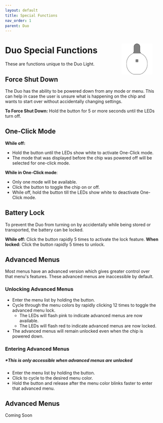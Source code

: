 ```yaml
---
layout: default
title: Special Functions
nav_order: 1
parent: Duo
---
```


<style>
.device-icon {
   margin: 20px;
   width: 20%;
   height: 20%
}

.white { background-color: rgba(255, 255, 255); }
.cyan { background-color: rgba(0, 255, 255); }
.purple { background-color: rgba(128, 0, 128); }
.green { background-color: rgba(0, 128, 0); }
.blue { background-color: rgba(0, 0, 255); }
.yellow { background-color: rgba(255, 255, 0); }
.red { background-color: rgba(255, 0, 0); }

.rounded-box { 
   display: inline-block;
   width: 16px;
   height: 16px;
   margin-right: 8px;
   margin-left: 5px;
   border-radius: 2px;
   border: 2px solid #555;
   vertical-align: middle;
}

.color-list-entry {
   display: flex;
   align-items: center;
   font-size: 16px;
   font-weight: bold;
   margin-bottom: 10px; /* Remove bottom margin for seamless transition */
   padding: 8px;
   border: 1px solid #333;
   border-bottom: none; /* Remove bottom border */
   border-radius: 4px; /* Round top corners only */
   background-color: #222; /* Darker background */
   color: #eee; /* Light text for contrast */
   transition: background-color 0.3s; /* Smooth background color transition */
}

.color-list-entry:hover {
   background-color: #2a2a2a; /* Slightly lighter on hover */
}

.color-list-entry + div {
   margin-top: 0; /* Remove top margin for seamless transition */
   margin-bottom: 16px;
   padding-left: 30px;
   font-size: 18px;
   line-height: 1.5;
   padding: 10px;
   border: 1px solid #333;
   border-top: none; /* Remove top border */
   border-radius: 0 0 4px 4px; /* Round bottom corners only */
   background-color: #333; /* Dark background for text */
   color: #ccc; /* Light text for readability */
   transition: background-color 0.3s; /* Smooth background color transition */
}

.color-list-entry + div:hover {
   background-color: #3a3a3a; /* Slightly lighter on hover */
}

.menu-wrapper {
   padding-left: 60px;
   padding-right: 60px;
}

/* Scoped link styles within the menu section */
.menu-wrapper a {
   text-decoration: none; /* Remove default link styling */
   color: inherit; /* Inherit color from parent */
   display: block; /* Ensures the link covers the whole section */
}

</style>

<img align="right" width="" height="220" class="device-icon" src="assets/images/duo-logo-square-512.png">

# Duo Special Functions

These are functions unique to the Duo Light.

## Force Shut Down

The Duo has the ability to be powered down from any mode or menu. This can help in case the user is unsure what is happening on the chip and wants to start over without accidentally changing settings. 

**To Force Shut Down:** Hold the button for 5 or more seconds until the LEDs turn off.

## One-Click Mode

**While off:** 
- Hold the button until the LEDs show white to activate One-Click mode. 
- The mode that was displayed before the chip was powered off will be selected for one-click mode. 

**While in One-Click mode**:
- Only one mode will be available.
- Click the button to toggle the chip on or off.
- While off, hold the button till the LEDs show white to deactivate One-Click mode.

## Battery Lock

To prevent the Duo from turning on by accidentally while being stored or transported, the battery can be locked.

**While off:** Click the button rapidly 5 times to activate the lock feature. 
**When locked:** Click the button rapidly 5 times to unlock.

## Advanced Menus

Most menus have an advanced version which gives greater control over that menu's features. These advanced menus are inaccessible by default. 

### Unlocking Advanced Menus

 - Enter the menu list by holding the button. 
 - Cycle through the menu colors by rapidly clicking 12 times to toggle the advanced menu lock. 
   - The LEDs will flash pink to indicate advanced menus are now available.
   - The LEDs will flash red to indicate advanced menus are now locked.
 - The advanced menus will remain unlocked even when the chip is powered down.

### Entering Advanced Menus

##### **This is only accessible when advanced menus are unlocked*

 - Enter the menu list by holding the button.
 - Click to cycle to the desired menu color.
 - Hold the button and release after the menu color blinks faster to enter that advanced menu.

## Advanced Menus

Coming Soon

<!-- {% raw %}
<div class="menu-wrapper">
<a href="randomizer_menu.html">
  <div class="color-list-entry"><span class="rounded-box white"></span>Randomizer</div>
</a>

<a href="mode_sharing_menu.html">
  <div class="color-list-entry"><span class="rounded-box cyan"></span>Mode Sharing</div>
</a>

<a href="color_select_menu.html">
  <div class="color-list-entry"><span class="rounded-box green"></span>Color Select</div>
</a>

<a href="pattern_select_menu.html">
  <div class="color-list-entry"><span class="rounded-box blue"></span>Pattern Select</div>
</a>

<a href="global_brightness_menu.html">
  <div class="color-list-entry"><span class="rounded-box yellow"></span>Global Brightness</div>
</a>

<a href="factory_reset_menu.html">
  <div class="color-list-entry"><span class="rounded-box red"></span>Factory Reset</div>
</a>
</div>
{% endraw %} -->





